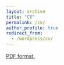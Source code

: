 ```yaml
---
layout: archive
title: "CV"
permalink: /cv/
author_profile: true
redirect_from:
  - /wordpress/cv/
---
```


<u><a style="line-height: 1.5;" href="http://https://shenyigang.github.io//CV.pdf"><span style="color: #333333;"><span> PDF format.</span></span></a></u>
